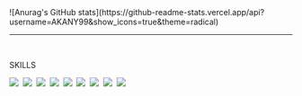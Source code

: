<div>
  ![Anurag's GitHub stats](https://github-readme-stats.vercel.app/api?username=AKANY99&show_icons=true&theme=radical)
</div>
<hr>
<div id=''>
  &nbsp;<p color='black' font-size='10'>SKILLS</p>
  <img src="https://img.shields.io/badge/JAVA-3766AB?style=flat-square"/>&nbsp;
  <img src="https://img.shields.io/badge/JavaScript-F7DF1E?style=flat-square&logo=JavaScript&logoColor=white"/>&nbsp;
  <img src="https://img.shields.io/badge/Oracle-F80000?style=flat-square&logo=Oracle&logoColor=white"/>&nbsp;
  <img src="https://img.shields.io/badge/MySQL-4479A1?style=flat-square&logo=MySQL&logoColor=white"/>&nbsp;
  <img src="https://img.shields.io/badge/MyBatis-5B0BB5?style=flat-square"/>&nbsp; 
  <img src="https://img.shields.io/badge/HTML5-E34F26?style=flat-square&logo=HTML5&logoColor=white"/>&nbsp;
  <img src="https://img.shields.io/badge/jQuery-0769AD?style=flat-square&logo=jQuery&logoColor=white"/>&nbsp;
  <img src="https://img.shields.io/badge/Spring-6DB33F?style=flat-square&logo=Spring&logoColor=black"/>&nbsp;
  <img src="https://img.shields.io/badge/CSS3-1572B6?style=flat-square&logo=CSS3&logoColor=white"/>&nbsp;
</div>
